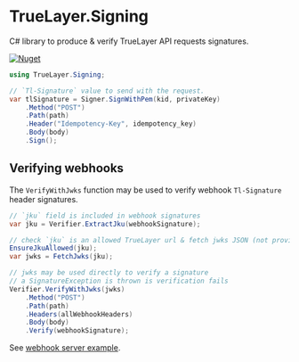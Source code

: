 # TrueLayer.Signing
C# library to produce & verify TrueLayer API requests signatures.

[![Nuget](https://img.shields.io/nuget/v/TrueLayer.Signing)](https://www.nuget.org/packages/TrueLayer.Signing)

```csharp
using TrueLayer.Signing;

// `Tl-Signature` value to send with the request.
var tlSignature = Signer.SignWithPem(kid, privateKey)
    .Method("POST")
    .Path(path)
    .Header("Idempotency-Key", idempotency_key)
    .Body(body)
    .Sign();
```

## Verifying webhooks
The `VerifyWithJwks` function may be used to verify webhook `Tl-Signature` header signatures.
 
```csharp
// `jku` field is included in webhook signatures
var jku = Verifier.ExtractJku(webhookSignature);

// check `jku` is an allowed TrueLayer url & fetch jwks JSON (not provided by this lib)
EnsureJkuAllowed(jku);
var jwks = FetchJwks(jku);

// jwks may be used directly to verify a signature
// a SignatureException is thrown is verification fails
Verifier.VerifyWithJwks(jwks)
    .Method("POST")
    .Path(path)
    .Headers(allWebhookHeaders)
    .Body(body)
    .Verify(webhookSignature);
```

See [webhook server example](./examples/webhook-server/).
